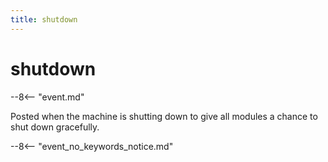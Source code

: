 ```yaml
---
title: shutdown
---
```


# shutdown


--8<-- "event.md"

Posted when the machine is shutting down to give all modules a chance to
shut down gracefully.

--8<-- "event_no_keywords_notice.md"
